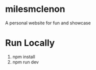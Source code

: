 # milesmclenon

A personal website for fun and showcase

# Run Locally

1.  npm install
2.  npm run dev
